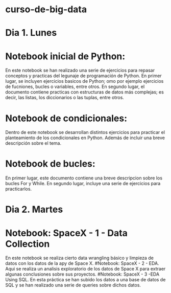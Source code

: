# curso-de-big-data
# Dia 1. Lunes
# Notebook inicial de Python:
En este notebook se han realizado una serie de ejercicios para repasar conceptos y practicas del legunaje de programación de Python. En primer lugar, se incluyen ejercicios basicos de Python; omo por ejemplo ejercicios de fucniones, bucles o variables, entre otros. 
En segundo lugar, el documento contiene practicas con estructuras de datos más complejas; es decir, las listas, los diccionarios o las tuplas, entre otros.
# Notebook de condicionales:
Dentro de este notebook se desarrollan distintos ejercicios para practicar el planteamiento de los condicionales en Python. Además de incluir una breve descripción sobre el tema.
# Notebook de bucles:
En primer lugar, este documento contiene una breve descripcion sobre los bucles For y While. En segundo lugar, incluye una serie de ejercicios para practicarlos.

# Dia 2. Martes
# Notebook: SpaceX - 1 - Data Collection
En este notebook se realiza cierto data wrangling básico y limpieza de datos con los datos de la apy de Space X.
#Notebook: SpaceX - 2 - EDA.
Aqui se realiza un analisis exploratorio de los datos de Space X para extraer algunas conclusiones sobre sus proyectos.
#Notebook: SpaceX - 3 -EDA Using SQL.
En esta práctica se han subido los datos a una base de datos de SQL y se han realizado una serie de queries sobre dichos datos.

